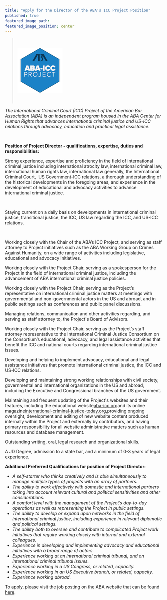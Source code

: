 ```yaml
---
title: "Apply for the Director of the ABA's ICC Project Position"
published: true
featured_image_path:
featured_image_position: center
---
```



> &nbsp;
>
> ![](/uploads/versions/siteicon---x----144-144x---.png)
>
> &nbsp;

*The International Criminal Court (ICC) Project of the American Bar Association (ABA) is an independent program housed in the ABA Center for Human Rights that advances international criminal justice and US-ICC relations through advocacy, education and practical legal assistance.*

&nbsp;

**Position of Project Director - qualifications, expertise, duties and responsibilities:**

Strong experience, expertise and proficiency in the field of international criminal justice including international atrocity law, international criminal law, international human rights law, international law generally, the International Criminal Court,&nbsp; US Government-ICC relations, a thorough understanding of the historical developments in the foregoing areas, and experience in the development of educational and advocacy activities to advance international criminal justice.

&nbsp;

Staying current on a daily basis on developments in international criminal justice, transitional justice, the ICC, US law regarding the ICC, and US-ICC relations.

&nbsp;

Working closely with the Chair of the ABA’s ICC Project, and serving as staff attorney to Project initiatives such as the ABA Working Group on Crimes Against Humanity, on a wide range of activities including legislative, educational and advocacy initiatives.

Working closely with the Project Chair, serving as a spokesperson for the Project in the field of international criminal justice, including the advancement of ABA international criminal justice policies.

Working closely with the Project Chair, serving as the Project’s representative on international criminal justice matters at meetings with governmental and non-governmental actors in the US and abroad, and in public settings such as conferences and public panel discussions.

Managing relations, communication and other activities regarding, and serving as staff attorney to, the Project's Board of Advisors.

Working closely with the Project Chair, serving as the Project’s staff attorney representative to the International Criminal Justice Consortium on the Consortium’s educational, advocacy, and legal assistance activities that benefit the ICC and national courts regarding international criminal justice issues.

Developing and helping to implement advocacy, educational and legal assistance initiatives that promote international criminal justice, the ICC and US-ICC relations.

Developing and maintaining strong working relationships with civil society, governmental and international organizations in the US and abroad, including the Executive and Congressional branches of the US government.

Maintaining and frequent updating of the Project's websites and their features, including the educational website[aba-icc.org](http://secure-web.cisco.com/1yrZnDSQBU1OWibqWmhfvhCGRa42sT74aeBi3cx53E5m3vxcKMRdaXPsurcPVsZQdEqWXE0lHPCEEED26F2xfqbsqJTr9krjouMjuQLE7J1Y99SaSSgBKOVBuW5G0g5qNoKFsvVl-ubcJAzbZug4Vk_v-frX9Eb0DkfQWVFo3T8p-z2aZi24o8BkHVBMbJqWmbJhVx6rc8MojawEUC9g614xpApoHVtK5yerUnoGldEte3VFRDJ5JlvgQi0b1w2N9AyK9B8qHKFqPCnrNFjlgDg/http%3A%2F%2Faba-icc.org)and its online magazine[international-criminal-justice-today.org](http://secure-web.cisco.com/1Xl9G5duDf4X9o3l4I9YkC4lsWxlxdbPY25LgAKLUEu3B8uOSahntXmAV-cATAPhEnYoOO8HzkhqcS9wQ9bUfMbKKeErxBqBoReon1By8zTg9ViaiAIg0J7dav2G71xkVhsdXkhGYM9L5z1em1uak3i7vrIaJqW9saK135lbUcfJzDSiGd1tbDpS_kPHKzn_GAiQUe4nzWPPFkX4tfLuf4r0dbyTftb9hW3crT5f1MxEbeuRXYObC57KNjdodU9GvrM81XDfrWAki44ChZE6hcQ/http%3A%2F%2Finternational-criminal-justice-today.org),providing ongoing oversight, development and editing of new website content produced internally within the Project and externally by contributors, and having primary responsibility for all website administrative matters such as human resources and database management.

Outstanding writing, oral, legal research and organizational skills.

A JD Degree, admission to a state bar, and a minimum of 0-3 years of legal experience.

**Additional Preferred Qualifications for position of Project Director:**

* *A self-starter who thinks creatively and is able simultaneously to manage multiple types of projects with an array of partners.*
* *The ability to work effectively with domestic and international partners taking into account relevant cultural and political sensitivities and other considerations.*
* *A comfort level with the management of the Project’s day-to-day operations as well as representing the Project in public settings.&nbsp;*
* *The ability to develop or expand upon networks in the field of international criminal justice, including experience in relevant diplomatic and political settings.*
* *The ability both to oversee and contribute to complicated Project work initiatives that require working closely with internal and external colleagues.&nbsp;*
* *Experience in developing and implementing advocacy and educational initiatives with a broad range of actors.*
* *Experience working at an international criminal tribunal, and on international criminal tribunal issues.*
* *Experience working in a US Congress, or related, capacity.*
* *Experience working in an US Executive branch, or related, capacity.*
* *Experience working abroad.*


To apply, please visit the job posting on the ABA website that can be found [here](https://www5.recruitingcenter.net/Clients/abanet/PublicJobs/controller.cfm?jbaction=JobProfile&amp;Job_Id=11762).&nbsp;